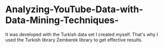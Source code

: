 # Analyzing-YouTube-Data-with-Data-Mining-Techniques-
It was developed with the Turkish data set I created myself. That's why I used the Turkish library Zemberek library to get effective results.
